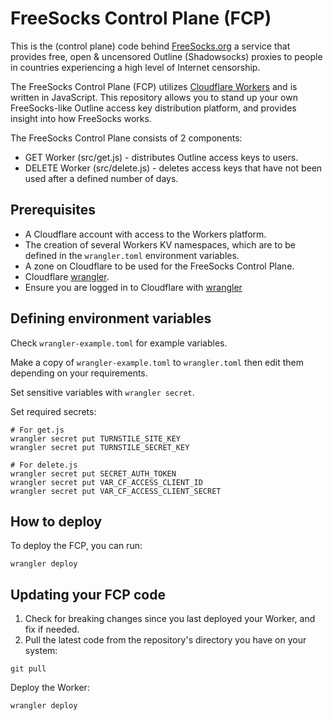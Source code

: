 # FreeSocks Control Plane (FCP)

This is the (control plane) code behind [FreeSocks.org](https://freesocks.org) a service that provides free, open & uncensored Outline (Shadowsocks) proxies to people in countries experiencing a high level of Internet censorship.

The FreeSocks Control Plane (FCP) utilizes [Cloudflare Workers](https://workers.cloudflare.com/) and is written in JavaScript. This repository allows you to stand up your own FreeSocks-like Outline access key distribution platform, and provides insight into how FreeSocks works.

The FreeSocks Control Plane consists of 2 components:

- GET Worker (src/get.js) - distributes Outline access keys to users.
- DELETE Worker (src/delete.js) - deletes access keys that have not been used after a defined number of days.

## Prerequisites

- A Cloudflare account with access to the Workers platform.
- The creation of several Workers KV namespaces, which are to be defined in the `wrangler.toml` environment variables.
- A zone on Cloudflare to be used for the FreeSocks Control Plane.
- Cloudflare [wrangler](https://developers.cloudflare.com/workers/wrangler/install-and-update/).
- Ensure you are logged in to Cloudflare with [wrangler](https://developers.cloudflare.com/workers/wrangler/commands/#login)

## Defining environment variables

Check `wrangler-example.toml` for example variables.

Make a copy of `wrangler-example.toml` to `wrangler.toml` then edit them depending on your requirements.

Set sensitive variables with `wrangler secret`.

Set required secrets:

```
# For get.js
wrangler secret put TURNSTILE_SITE_KEY
wrangler secret put TURNSTILE_SECRET_KEY

# For delete.js
wrangler secret put SECRET_AUTH_TOKEN
wrangler secret put VAR_CF_ACCESS_CLIENT_ID
wrangler secret put VAR_CF_ACCESS_CLIENT_SECRET
```

## How to deploy

To deploy the FCP, you can run:

```
wrangler deploy
```

## Updating your FCP code

1. Check for breaking changes since you last deployed your Worker, and fix if needed.
2. Pull the latest code from the repository's directory you have on your system:

```
git pull
```

Deploy the Worker:

```
wrangler deploy
```